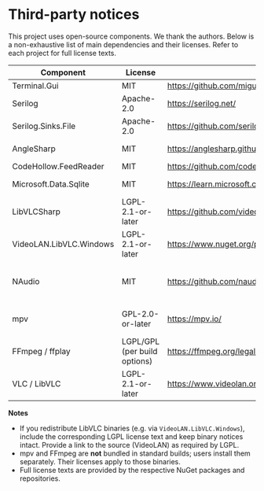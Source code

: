 # Third-party notices

This project uses open-source components. We thank the authors. Below is a non-exhaustive list of main dependencies and their licenses. Refer to each project for full license texts.

| Component | License | Link | Notes |
|---|---|---|---|
| Terminal.Gui | MIT | https://github.com/migueldeicaza/gui.cs | UI toolkit |
| Serilog | Apache-2.0 | https://serilog.net/ | Logging |
| Serilog.Sinks.File | Apache-2.0 | https://github.com/serilog/serilog-sinks-file | File sink |
| AngleSharp | MIT | https://anglesharp.github.io/ | HTML parsing |
| CodeHollow.FeedReader | MIT | https://github.com/codehollow/FeedReader | RSS/Atom |
| Microsoft.Data.Sqlite | MIT | https://learn.microsoft.com/dotnet/standard/data/sqlite/ | SQLite provider |
| LibVLCSharp | LGPL-2.1-or-later | https://github.com/videolan/libvlcsharp | VLC bindings |
| VideoLAN.LibVLC.Windows | LGPL-2.1-or-later | https://www.nuget.org/packages/VideoLAN.LibVLC.Windows | LibVLC binaries for Windows |
| NAudio | MIT | https://github.com/naudio/NAudio | Windows audio (Media Foundation) |
| mpv | GPL-2.0-or-later | https://mpv.io/ | External player (optional) |
| FFmpeg / ffplay | LGPL/GPL (per build options) | https://ffmpeg.org/legal.html | External tools (optional) |
| VLC / LibVLC | LGPL-2.1-or-later | https://www.videolan.org/legal.html | Engine used via LibVLCSharp |

**Notes**

- If you redistribute LibVLC binaries (e.g. via `VideoLAN.LibVLC.Windows`), include the corresponding LGPL license text and keep binary notices intact. Provide a link to the source (VideoLAN) as required by LGPL.
- mpv and FFmpeg are **not** bundled in standard builds; users install them separately. Their licenses apply to those binaries.
- Full license texts are provided by the respective NuGet packages and repositories.
